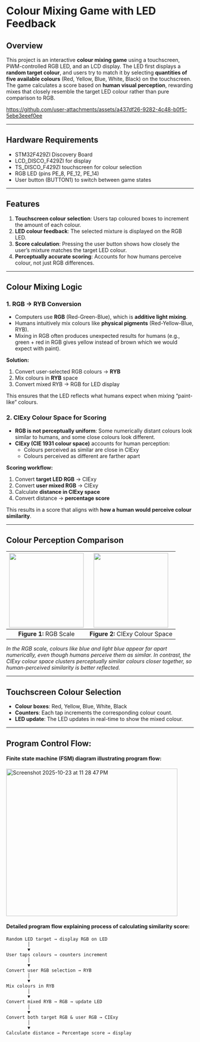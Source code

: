 # Colour Mixing Game with LED Feedback

## Overview
This project is an interactive **colour mixing game** using a touchscreen, PWM-controlled RGB LED, and an LCD display. The LED first displays a **random target colour**, and users try to match it by selecting **quantities of five available colours** (Red, Yellow, Blue, White, Black) on the touchscreen. The game calculates a score based on **human visual perception**, rewarding mixes that closely resemble the target LED colour rather than pure comparison to RGB.

https://github.com/user-attachments/assets/a437df26-9282-4c48-b0f5-5ebe3eeef0ee

---

## Hardware Requirements
- STM32F429ZI Discovery Board  
- LCD_DISCO_F429ZI for display  
- TS_DISCO_F429ZI touchscreen for colour selection  
- RGB LED (pins PE_8, PE_12, PE_14)  
- User button (BUTTON1) to switch between game states  

---

## Features
1. **Touchscreen colour selection**: Users tap coloured boxes to increment the amount of each colour.  
2. **LED colour feedback**: The selected mixture is displayed on the RGB LED.  
3. **Score calculation**: Pressing the user button shows how closely the user’s mixture matches the target LED colour.  
4. **Perceptually accurate scoring**: Accounts for how humans perceive colour, not just RGB differences.

---

## Colour Mixing Logic

### **1. RGB → RYB Conversion**
- Computers use **RGB** (Red-Green-Blue), which is **additive light mixing**.  
- Humans intuitively mix colours like **physical pigments** (Red-Yellow-Blue, RYB).  
- Mixing in RGB often produces unexpected results for humans (e.g., green + red in RGB gives yellow instead of brown which we would expect with paint).  

**Solution:**
1. Convert user-selected RGB colours → **RYB**  
2. Mix colours in **RYB** space  
3. Convert mixed RYB → RGB for LED display  

This ensures that the LED reflects what humans expect when mixing “paint-like” colours.

### **2. CIExy Colour Space for Scoring**
- **RGB is not perceptually uniform**: Some numerically distant colours look similar to humans, and some close colours look different.  
- **CIExy (CIE 1931 colour space)** accounts for human perception:
  - Colours perceived as similar are close in CIExy  
  - Colours perceived as different are farther apart  

**Scoring workflow:**
1. Convert **target LED RGB** → CIExy  
2. Convert **user mixed RGB** → CIExy  
3. Calculate **distance in CIExy space**  
4. Convert distance → **percentage score**  

This results in a score that aligns with **how a human would perceive colour similarity**.

---
## Colour Perception Comparison

| <img src="https://github.com/user-attachments/assets/47a9a11c-f422-4132-a3ed-135f329e191a" height="200"/> | <img src="https://github.com/user-attachments/assets/1550bf22-8ee6-4a3e-bd67-e1be45c88ffb" height="200"/> |
|:---:|:---:|
| **Figure 1:** RGB Scale | **Figure 2:** CIExy Colour Space |

*In the RGB scale, colours like blue and light blue appear far apart numerically, even though humans perceive them as similar. In contrast, the CIExy colour space clusters perceptually similar colours closer together, so human-perceived similarity is better reflected.*

---

## Touchscreen Colour Selection
- **Colour boxes**: Red, Yellow, Blue, White, Black  
- **Counters**: Each tap increments the corresponding colour count.  
- **LED update**: The LED updates in real-time to show the mixed colour.  

---

## Program Control Flow: 
#### Finite state machine (FSM) diagram illustrating program flow:

<img width="460" height="396" alt="Screenshot 2025-10-23 at 11 28 47 PM" src="https://github.com/user-attachments/assets/4cba7c8e-bdc3-4d04-a026-3a140746ab24" />

#### Detailed program flow explaining process of calculating similarity score:
```text
Random LED target → display RGB on LED
        │
        ▼
User taps colours → counters increment
        │
        ▼
Convert user RGB selection → RYB
        │
        ▼
Mix colours in RYB
        │
        ▼
Convert mixed RYB → RGB → update LED
        │
        ▼
Convert both target RGB & user RGB → CIExy
        │
        ▼
Calculate distance → Percentage score → display
```
